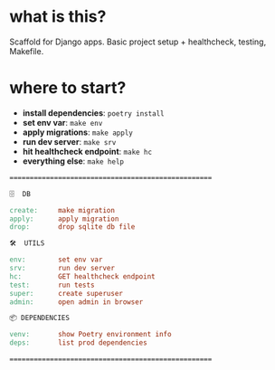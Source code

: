 # what is this?

Scaffold for Django apps. Basic project setup + healthcheck, testing, Makefile.

# where to start?

* __install dependencies__: `poetry install`
* __set env var__: `make env`
* __apply migrations__: `make apply`
* __run dev server__: `make srv`
* __hit healthcheck endpoint__: `make hc`
* __everything else__: `make help`

```Makefile
==================================================

🗄  DB

create:     make migration
apply:      apply migration
drop:       drop sqlite db file

🛠  UTILS

env:        set env var
srv:        run dev server
hc:         GET healthcheck endpoint
test:       run tests
super:      create superuser
admin:      open admin in browser

📦 DEPENDENCIES

venv:       show Poetry environment info
deps:       list prod dependencies

==================================================
```
